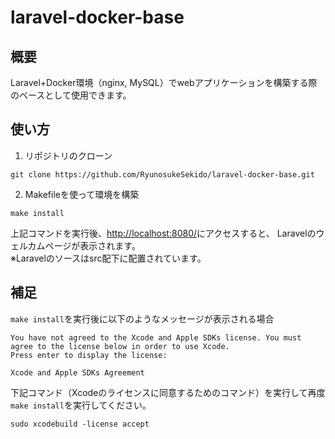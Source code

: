 # laravel-docker-base

## 概要

Laravel+Docker環境（nginx, MySQL）でwebアプリケーションを構築する際のベースとして使用できます。

## 使い方
1. リポジトリのクローン
```
git clone https://github.com/RyunosukeSekido/laravel-docker-base.git
```

2. Makefileを使って環境を構築
```
make install
```

上記コマンドを実行後、[http://localhost:8080/](http://localhost:8080/)にアクセスすると、
Laravelのウェルカムページが表示されます。  
※Laravelのソースはsrc配下に配置されています。

## 補足
``` make install ```を実行後に以下のようなメッセージが表示される場合
```
You have not agreed to the Xcode and Apple SDKs license. You must agree to the license below in order to use Xcode.
Press enter to display the license:

Xcode and Apple SDKs Agreement
```
下記コマンド（Xcodeのライセンスに同意するためのコマンド）を実行して再度```make install```を実行してください。
```
sudo xcodebuild -license accept
```
